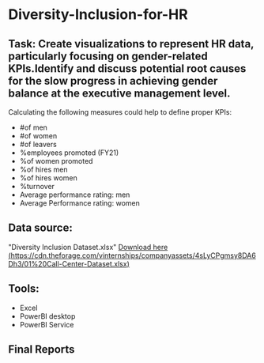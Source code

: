 #                               Diversity-Inclusion-for-HR


## Task: Create visualizations to represent HR data, particularly focusing on gender-related KPIs.Identify and discuss potential root causes for the slow progress in achieving gender balance at the executive management level.

Calculating the following measures could help to define proper KPIs:
- #of men
- #of women
- #of leavers
- %employees promoted (FY21)
- %of women promoted
- %of hires men
- %of hires women
- %turnover 
- Average performance rating: men
- Average Performance rating: women

## Data source:  
"Diversity Inclusion Dataset.xlsx" [Download here (https://cdn.theforage.com/vinternships/companyassets/4sLyCPgmsy8DA6Dh3/01%20Call-Center-Dataset.xlsx)](https://cdn.theforage.com/vinternships/companyassets/4sLyCPgmsy8DA6Dh3/03%20Diversity-Inclusion-Dataset.xlsx)

## Tools: 
- Excel 
- PowerBI desktop
- PowerBI Service

## Final Reports

